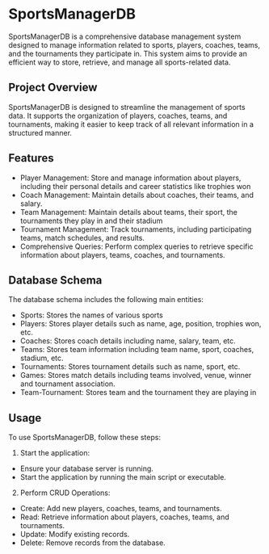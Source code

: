 
# SportsManagerDB

SportsManagerDB is a comprehensive database management system designed to manage information related to sports, players, coaches, teams, and the tournaments they participate in. This system aims to provide an efficient way to store, retrieve, and manage all sports-related data.






## Project Overview

SportsManagerDB is designed to streamline the management of sports data. It supports the organization of players, coaches, teams, and tournaments, making it easier to keep track of all relevant information in a structured manner.



## Features

- Player Management: Store and manage information about players, including their personal details and career statistics like trophies won
- Coach Management: Maintain details about coaches, their teams, and salary.
- Team Management: Maintain details about teams, their sport, the tournaments they play in and their stadium
- Tournament Management: Track tournaments, including participating teams, match schedules, and results.
- Comprehensive Queries: Perform complex queries to retrieve specific information about players, teams, coaches, and tournaments.



## Database Schema

The database schema includes the following main entities:

- Sports: Stores the names of various sports
- Players: Stores player details such as name, age, position, trophies won, etc.
- Coaches: Stores coach details including name, salary, team, etc.
- Teams: Stores team information including team name, sport, coaches, stadium, etc.
- Tournaments: Stores tournament details such as name, sport, etc.
- Games: Stores match details including teams involved, venue, winner and tournament association.
- Team-Tournament: Stores team and the tournament they are playing in 



## Usage
To use SportsManagerDB, follow these steps:

1. Start the application:

- Ensure your database server is running.
- Start the application by running the main script or executable.

2. Perform CRUD Operations:

- Create: Add new players, coaches, teams, and tournaments.
- Read: Retrieve information about players, coaches, teams, and tournaments.
- Update: Modify existing records.
- Delete: Remove records from the database.
